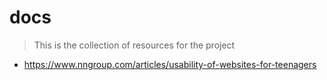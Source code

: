 # docs

> This is the collection of resources for the project
- https://www.nngroup.com/articles/usability-of-websites-for-teenagers
